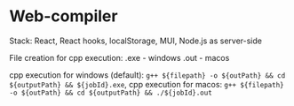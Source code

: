 # Web-compiler
Stack: React, React hooks, localStorage,  MUI, Node.js as server-side

File creation for cpp execution:
.exe - windows
.out - macos

cpp execution for windows (default): `g++ ${filepath} -o ${outPath} && cd ${outputPath} && ${jobId}.exe`,
cpp execution for macos: `g++ ${filepath} -o ${outPath} && cd ${outputPath} && ./${jobId}.out`
